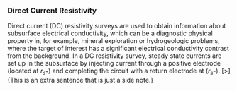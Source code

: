 ### Direct Current Resistivity

Direct current (DC) resistivity surveys are used to obtain information about subsurface electrical
conductivity, which can be a diagnostic physical property in, for example, mineral exploration or
hydrogeologic problems, where the target of interest has a significant electrical conductivity
contrast from the background. In a DC resistivity survey, steady state currents are set up in the
subsurface by injecting current through a positive electrode (located at $r_{s^+}$) and completing
the circuit with a return electrode at ($r_{s^-}$).
[>]{This is an extra sentence that is just a side note.}

